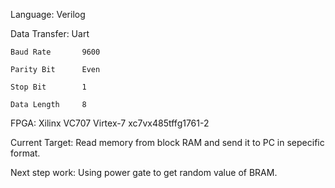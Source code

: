 ﻿Language:       Verilog
 
Data Transfer:  Uart

    Baud Rate   	9600
	
    Parity Bit  	Even
	
    Stop Bit    	1
	
    Data Length 	8
    

FPGA:           Xilinx VC707 Virtex-7 xc7vx485tffg1761-2

Current Target: Read memory from block RAM and send it to PC in sepecific format.

Next step work: Using power gate to get random value of BRAM.
